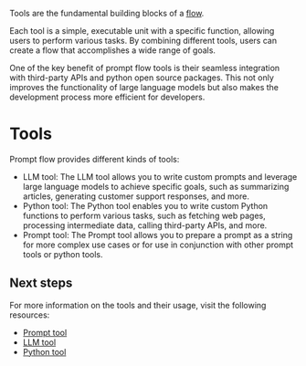 Tools are the fundamental building blocks of a [flow](./concept-flows.md).

Each tool is a simple, executable unit with a specific function, allowing users to perform various tasks.
By combining different tools, users can create a flow that accomplishes a wide range of goals.

One of the key benefit of prompt flow tools is their seamless integration with third-party APIs and python open source packages.
This not only improves the functionality of large language models but also makes the development process more efficient for developers. 

# Tools

Prompt flow provides different kinds of tools:
- LLM tool: The LLM tool allows you to write custom prompts and leverage large language models to achieve specific goals, such as summarizing articles, generating customer support responses, and more.
- Python tool: The Python tool enables you to write custom Python functions to perform various tasks, such as fetching web pages, processing intermediate data, calling third-party APIs, and more.
- Prompt tool: The Prompt tool allows you to prepare a prompt as a string for more complex use cases or for use in conjunction with other prompt tools or python tools.


## Next steps

For more information on the tools and their usage, visit the following resources:

- [Prompt tool](../reference/tools-reference/prompt-tool.md)
- [LLM tool](../reference/tools-reference/llm-tool.md)
- [Python tool](../reference/tools-reference/python-tool.md)
